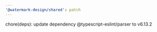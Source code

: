 ```yaml
---
'@watermark-design/shared': patch
---
```


chore(deps): update dependency @typescript-eslint/parser to v6.13.2
